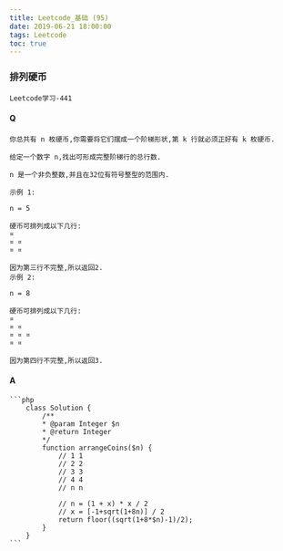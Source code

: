 ```yaml
---
title: Leetcode_基础 (95)
date: 2019-06-21 18:00:00
tags: Leetcode
toc: true
---
```


### 排列硬币
    Leetcode学习-441

<!-- more -->

#### Q
    你总共有 n 枚硬币,你需要将它们摆成一个阶梯形状,第 k 行就必须正好有 k 枚硬币.

    给定一个数字 n,找出可形成完整阶梯行的总行数.

    n 是一个非负整数,并且在32位有符号整型的范围内.

    示例 1:

    n = 5

    硬币可排列成以下几行:
    ¤
    ¤ ¤
    ¤ ¤

    因为第三行不完整,所以返回2.
    示例 2:

    n = 8

    硬币可排列成以下几行:
    ¤
    ¤ ¤
    ¤ ¤ ¤
    ¤ ¤

    因为第四行不完整,所以返回3.

#### A
    ```php
        class Solution {
            /**
            * @param Integer $n
            * @return Integer
            */
            function arrangeCoins($n) {
                // 1 1
                // 2 2
                // 3 3
                // 4 4
                // n n
                
                // n = (1 + x) * x / 2
                // x = [-1+sqrt(1+8n)] / 2
                return floor((sqrt(1+8*$n)-1)/2);
            }
        }
    ```
